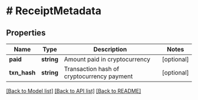 # # ReceiptMetadata

## Properties

Name | Type | Description | Notes
------------ | ------------- | ------------- | -------------
**paid** | **string** | Amount paid in cryptocurrency | [optional]
**txn_hash** | **string** | Transaction hash of cryptocurrency payment | [optional]

[[Back to Model list]](../../README.md#models) [[Back to API list]](../../README.md#endpoints) [[Back to README]](../../README.md)
